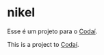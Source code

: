 # nikel

Esse é um projeto para o [Codaí](https://codai.growdev.com.br/).

This is a project to [Codaí](https://codai.growdev.com.br/).
